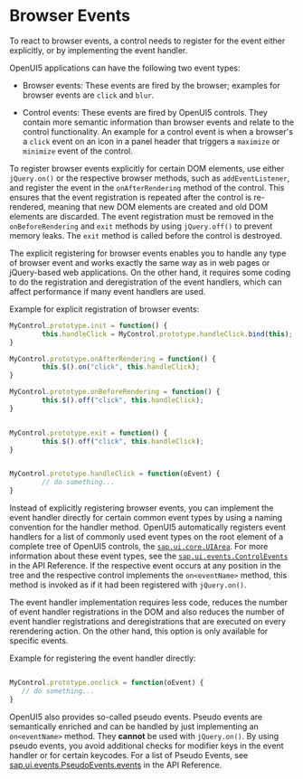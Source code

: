 <!-- loio91f1b3856f4d1014b6dd926db0e91070 -->

# Browser Events

To react to browser events, a control needs to register for the event either explicitly, or by implementing the event handler.

OpenUI5 applications can have the following two event types:

-   Browser events: These events are fired by the browser; examples for browser events are `click` and `blur`.

-   Control events: These events are fired by OpenUI5 controls. They contain more semantic information than browser events and relate to the control functionality. An example for a control event is when a browser's a `click` event on an icon in a panel header that triggers a `maximize` or `minimize` event of the control.


To register browser events explicitly for certain DOM elements, use either `jQuery.on()` or the respective browser methods, such as `addEventListener`, and register the event in the `onAfterRendering` method of the control. This ensures that the event registration is repeated after the control is re-rendered, meaning that new DOM elements are created and old DOM elements are discarded. The event registration must be removed in the `onBeforeRendering` and `exit` methods by using `jQuery.off()` to prevent memory leaks. The `exit` method is called before the control is destroyed.

The explicit registering for browser events enables you to handle any type of browser event and works exactly the same way as in web pages or jQuery-based web applications. On the other hand, it requires some coding to do the registration and deregistration of the event handlers, which can affect performance if many event handlers are used.

Example for explicit registration of browser events:

```js
MyControl.prototype.init = function() {
        this.handleClick = MyControl.prototype.handleClick.bind(this);
}

MyControl.prototype.onAfterRendering = function() {
        this.$().on("click", this.handleClick);
}

MyControl.prototype.onBeforeRendering = function() {
        this.$().off("click", this.handleClick);
}


MyControl.prototype.exit = function() {
        this.$().off("click", this.handleClick);
}


MyControl.prototype.handleClick = function(oEvent) {
        // do something...
}
```

Instead of explicitly registering browser events, you can implement the event handler directly for certain common event types by using a naming convention for the handler method. OpenUI5 automatically registers event handlers for a list of commonly used event types on the root element of a complete tree of OpenUI5 controls, the [`sap.ui.core.UIArea`](https://ui5.sap.com/#/api/sap.ui.core.UIArea/overview). For more information about these event types, see the [`sap.ui.events.ControlEvents`](https://ui5.sap.com/#/api/sap.ui.events) in the API Reference. If the respective event occurs at any position in the tree and the respective control implements the `on<eventName>` method, this method is invoked as if it had been registered with `jQuery.on()`.

The event handler implementation requires less code, reduces the number of event handler registrations in the DOM and also reduces the number of event handler registrations and deregistrations that are executed on every rerendering action. On the other hand, this option is only available for specific events.

Example for registering the event handler directly:

```js

MyControl.prototype.onclick = function(oEvent) {
   // do something...
}
```

OpenUI5 also provides so-called pseudo events. Pseudo events are semantically enriched and can be handled by just implementing an `on<eventName>` method. They **cannot** be used with `jQuery.on()`. By using pseudo events, you avoid additional checks for modifier keys in the event handler or for certain keycodes. For a list of Pseudo Events, see [sap.ui.events.PseudoEvents.events](https://ui5.sap.com/#/api/module%3Asap%2Fui%2Fevents%2FPseudoEvents.events) in the API Reference.

